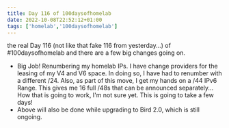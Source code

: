 ```yaml
---
title: Day 116 of 100daysofhomelab
date: 2022-10-08T22:52:12+01:00
tags: ['homelab','100daysofhomelab']
---
```

the real Day 116 (not like that fake 116 from yesterday...) of #100daysofhomelab and there are a few big changes going on.

* Big Job! Renumbering my homelab IPs. I have change providers for the leasing of my V4 and V6 space. In doing so, I have had to renumber with a different /24. Also, as part of this move, I get my hands on a /44 IPv6 Range. This gives me 16 full /48s that can be announced separately... How that is going to work, I'm not sure yet. This is going to take a few days!
* Above will also be done while upgrading to Bird 2.0, which is still ongoing.
